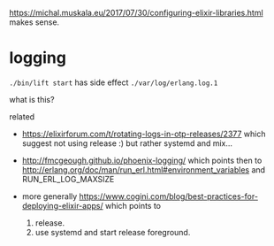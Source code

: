 https://michal.muskala.eu/2017/07/30/configuring-elixir-libraries.html
makes sense.

logging
=======
`./bin/lift start` has side effect `./var/log/erlang.log.1`

what is this?

related

* https://elixirforum.com/t/rotating-logs-in-otp-releases/2377
  which suggest not using release :) but rather systemd and mix...

* http://fmcgeough.github.io/phoenix-logging/
  which points then to http://erlang.org/doc/man/run_erl.html#environment_variables and RUN_ERL_LOG_MAXSIZE

* more generally https://www.cogini.com/blog/best-practices-for-deploying-elixir-apps/
  which points to

  1) release.
  2) use systemd and start release foreground.
